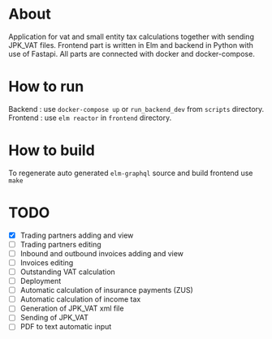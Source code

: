 # About
Application for vat and small entity tax calculations together with sending JPK_VAT files.
Frontend part is written in Elm and backend in Python with use of Fastapi. All parts are connected with docker and docker-compose.

# How to run
Backend : use `docker-compose up` or `run_backend_dev` from `scripts` directory.
Frontend : use `elm reactor` in `frontend` directory.

# How to build
To regenerate auto generated `elm-graphql` source and build frontend use `make`



# TODO
- [x] Trading partners adding and view
- [ ] Trading partners editing
- [ ] Inbound and outbound invoices adding and view
- [ ] Invoices editing
- [ ] Outstanding VAT calculation
- [ ] Deployment
- [ ] Automatic calculation of insurance payments (ZUS)
- [ ] Automatic calculation of income tax
- [ ] Generation of JPK_VAT xml file
- [ ] Sending of JPK_VAT
- [ ] PDF to text automatic input
